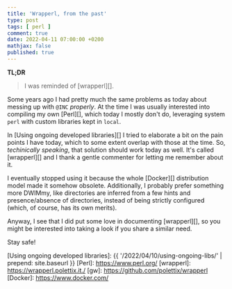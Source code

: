 ```yaml
---
title: 'Wrapperl, from the past'
type: post
tags: [ perl ]
comment: true
date: 2022-04-11 07:00:00 +0200
mathjax: false
published: true
---
```


**TL;DR**

> I was reminded of [wrapperl][].

Some years ago I had pretty much the same problems as today about
messing up with `@INC` *properly*. At the time I was usually interested
into compiling my own [Perl][], which today I mostly don't do,
leveraging system `perl` with custom libraries kept in `local`.

In [Using ongoing developed libraries][] I tried to elaborate a bit on
the pain points I have today, which to some extent overlap with those at
the time. So, *techinically speaking*, that solution should work today
as well. It's called [wrapperl][] and I thank a gentle commenter for
letting me remember about it.

I eventually stopped using it because the whole [Docker][] distribution
model made it somehow obsolete. Additionally, I probably prefer
something more DWIMmy, like directories are inferred from a few hints
and presence/absence of directories, instead of being strictly
configured (which, of course, has its own merits).

Anyway, I see that I did put some love in documenting [wrapperl][], so
you might be interested into taking a look if you share a similar need.

Stay safe!

[Using ongoing developed libraries]: {{ '/2022/04/10/using-ongoing-libs/' | prepend: site.baseurl }}
[Perl]: https://www.perl.org/
[wrapperl]: https://wrapperl.polettix.it./
[gw]: https://github.com/polettix/wrapperl
[Docker]: https://www.docker.com/
